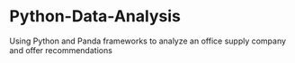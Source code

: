 # Python-Data-Analysis
Using Python and Panda frameworks to analyze an office supply company and offer recommendations 
